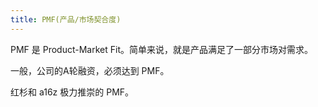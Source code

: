 ```yaml
---
title: PMF(产品/市场契合度)
---
```

PMF 是 Product-Market Fit。简单来说，就是产品满足了一部分市场对需求。

一般，公司的A轮融资，必须达到 PMF。

红杉和 a16z 极力推崇的 PMF。